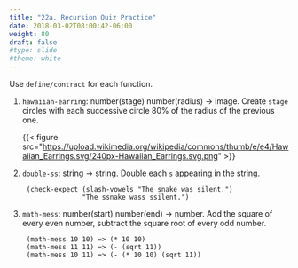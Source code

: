 ```yaml
---
title: "22a. Recursion Quiz Practice"
date: 2018-03-02T08:00:42-06:00
weight: 80
draft: false
#type: slide
#theme: white
---
```


Use `define/contract` for each function.

1. `hawaiian-earring`: number(stage) number(radius) -> image. Create `stage` circles with each successive circle 80% of the radius of the previous one.

    {{< figure src="https://upload.wikimedia.org/wikipedia/commons/thumb/e/e4/Hawaiian_Earrings.svg/240px-Hawaiian_Earrings.svg.png" >}}


2. `double-ss`: string -> string. Double each `s` appearing in the string.

        (check-expect (slash-vowels "The snake was silent.") 
                      "The ssnake wass ssilent.")

3. `math-mess`: number(start) number(end) -> number. Add the square of every even number, subtract the square root of every odd number.

        (math-mess 10 10) => (* 10 10)
        (math-mess 11 11) => (- (sqrt 11))
        (math-mess 10 11) => (- (* 10 10) (sqrt 11))


